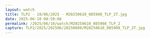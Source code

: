 ```yaml
---
layout: watch
title: TLP2 - 10/06/2025 - M20250610_085908_TLP_2T.jpg
date: 2025-06-10 08:59:08
permalink: /2025/06/10/watch/M20250610_085908_TLP_2
capture: TLP2/2025/202506/20250609/M20250610_085908_TLP_2T.jpg
---
```

